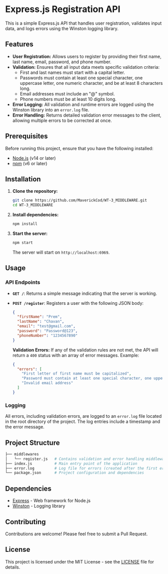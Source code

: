 # Express.js Registration API

This is a simple Express.js API that handles user registration, validates input data, and logs errors using the Winston logging library.

## Features

- **User Registration:** Allows users to register by providing their first name, last name, email, password, and phone number.
- **Validation:** Ensures that all input data meets specific validation criteria:
  - First and last names must start with a capital letter.
  - Passwords must contain at least one special character, one uppercase letter, one numeric character, and be at least 8 characters long.
  - Email addresses must include an "@" symbol.
  - Phone numbers must be at least 10 digits long.
- **Error Logging:** All validation and runtime errors are logged using the Winston library into an `error.log` file.
- **Error Handling:** Returns detailed validation error messages to the client, allowing multiple errors to be corrected at once.

## Prerequisites

Before running this project, ensure that you have the following installed:

- [Node.js](https://nodejs.org/) (v14 or later)
- [npm](https://www.npmjs.com/) (v6 or later)

## Installation

1. **Clone the repository:**
   ```bash
   git clone https://github.com/MaverickCod/WT-3_MIDDLEWARE.git
   cd WT-3_MIDDLEWARE
   ```

2. **Install dependencies:**
   ```bash
   npm install
   ```

3. **Start the server:**
   ```bash
   npm start
   ```

   The server will start on `http://localhost:6969`.

## Usage

### API Endpoints

- **`GET /`**: Returns a simple message indicating that the server is working.

- **`POST /register`**: Registers a user with the following JSON body:
  ```json
  {
    "firstName": "Prem",
    "lastName": "Chavan",
    "email": "test@gmail.com",
    "password": "Password@123",
    "phoneNumber": "1234567890"
  }
  ```

  **Validation Errors:**
  If any of the validation rules are not met, the API will return a `400` status with an array of error messages. Example:
  ```json
  {
    "errors": [
      "First letter of first name must be capitalized",
      "Password must contain at least one special character, one uppercase letter, one numeric character, and be at least 8 characters long",
      "Invalid email address"
    ]
  }
  ```

### Logging

All errors, including validation errors, are logged to an `error.log` file located in the root directory of the project. The log entries include a timestamp and the error message.

## Project Structure

```bash
├── middlewares
│   └── register.js   # Contains validation and error handling middleware
├── index.js          # Main entry point of the application
├── error.log         # Log file for errors (created after the first error occurs)
└── package.json      # Project configuration and dependencies
```

## Dependencies

- [Express](https://expressjs.com/) - Web framework for Node.js
- [Winston](https://github.com/winstonjs/winston) - Logging library

## Contributing

Contributions are welcome! Please feel free to submit a Pull Request.

## License

This project is licensed under the MIT License - see the [LICENSE](LICENSE) file for details.
